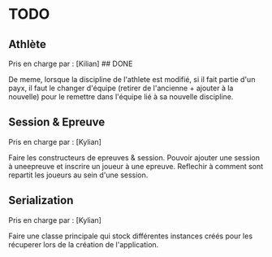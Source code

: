 # TODO

## Athlète

Pris en charge par : [Kilian] ## DONE

De meme, lorsque la discipline de l'athlete est modifié, si il fait partie d'un payx, il faut le changer d'équipe (retirer de l'ancienne + ajouter à la nouvelle) pour 
le remettre dans l'équipe lié à sa nouvelle discipline.

## Session & Epreuve

Pris en charge par : [Kylian]

Faire les constructeurs de epreuves & session. Pouvoir ajouter une session à uneepreuve et inscrire un joueur à une epreuve.
Reflechir à comment sont repartit les joueurs au sein d'une session. 

## Serialization

Pris en charge par : [Kylian] 

Faire une classe principale qui stock différentes instances créés pour les récuperer lors de la création de l'application.
